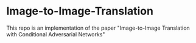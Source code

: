 # Image-to-Image-Translation
This repo is an implementation of the paper "Image-to-Image Translation with Conditional Adversarial Networks"
